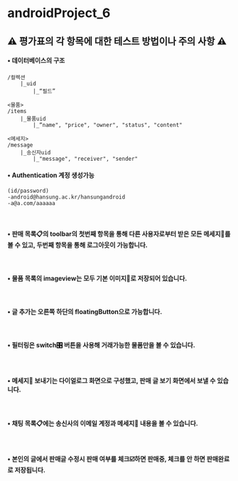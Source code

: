 # androidProject_6

## ⚠ 평가표의 각 항목에 대한 테스트 방법이나 주의 사항 ⚠


<h4>• 데이터베이스의 구조</h4>

```
/컬렉션
    |_uid
        |_“필드”

<물품>
/items
    |_물품uid
        |_“name", "price", "owner", "status", "content"

<메세지>
/message
    |_송신자uid
        |_"message", "receiver", "sender"

```

<h4>• Authentication 계정 생성가능</h4>
 
 ```
 (id/password)
-android@hansung.ac.kr/hansungandroid
-a@a.com/aaaaaa
 ```

 
<br>
<h4>• 판매 목록📋의 toolbar의 첫번째 항목을 통해 다른 사용자로부터 받은 모든 메세지💬를 볼 수 있고, 두번째 항목을 통해 로그아웃이 가능합니다.</h4>
<br>
<h4>• 물품 목록의 imageview는 모두 기본 이미지🤖로 저장되어 있습니다.</h4>
<br>
<h4>• 글 추가는 오른쪽 하단의 floatingButton으로 가능합니다.</h4>
<br>
<h4>• 필터링은 switch🎛 버튼을 사용해 거래가능한 물품만을 볼 수 있습니다.</h4>
<br>
<h4>• 메세지💬 보내기는 다이얼로그 화면으로 구성했고, 판매 글 보기 화면에서 보낼 수 있습니다.</h4>
<br>
<h4>• 채팅 목록📋에는 송신사의 이메일 계정과 메세지💬 내용을 볼 수 있습니다.</h4>
<br>
<h4>• 본인의 글에서 판매글 수정시 판매 여부를 체크☑️하면 판매중, 체크를 안 하면 판매완료로 저장됩니다.</h4>
